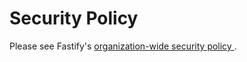 # Security Policy

Please see Fastify's [organization-wide security policy ](https://github.com/fastify/.github/blob/main/SECURITY.md).
